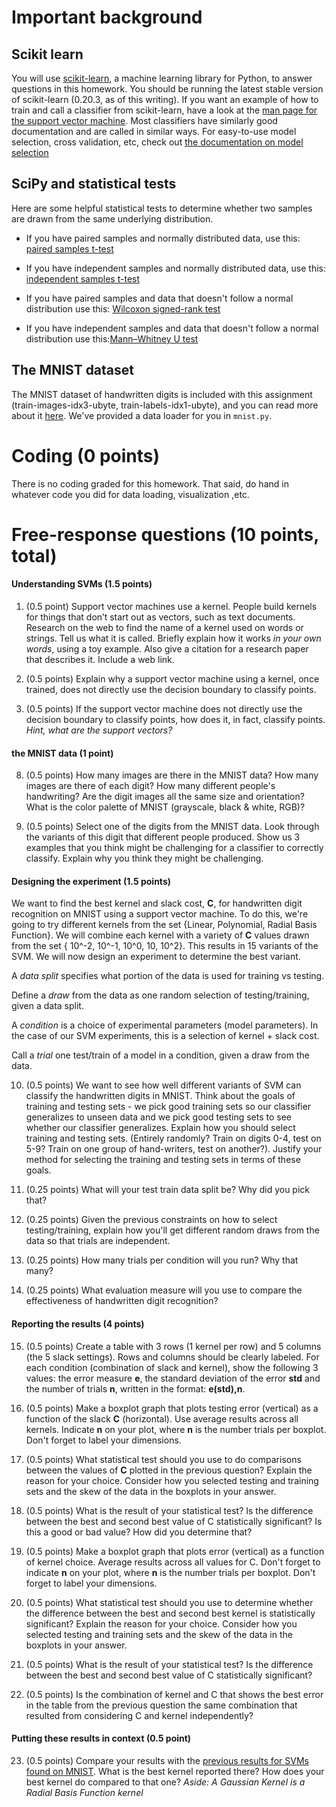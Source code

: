 
# Important background

## Scikit learn

You will use [scikit-learn](http://scikit-learn.org/stable/index.html), a machine learning library for Python, to answer questions in this homework. 
You should be running the latest stable version of scikit-learn (0.20.3, as of this writing).
If you want an example of how to train and call a classifier from scikit-learn, have a look at the [man page for the support vector machine](http://scikit-learn.org/stable/modules/svm.html#multi-class-classification).
Most classifiers have similarly good documentation and are called in similar ways.
For easy-to-use model selection, cross validation, etc, check out [the documentation on model selection](http://scikit-learn.org/stable/model_selection.html#model-selection)

## SciPy and statistical tests
Here are some helpful statistical tests to determine whether two samples are drawn from the same underlying distribution.

* If you have paired samples and normally distributed data, use this: [paired samples t-test](https://docs.scipy.org/doc/scipy/reference/generated/scipy.stats.ttest_rel.html)

* If you have independent samples and normally distributed data, use this: [independent samples t-test](https://docs.scipy.org/doc/scipy/reference/generated/scipy.stats.ttest_ind.html)

* If you have paired samples and data that doesn't follow a normal distribution use this: [Wilcoxon signed-rank test](https://docs.scipy.org/doc/scipy/reference/generated/scipy.stats.wilcoxon.html?highlight=wilcoxon#scipy.stats.wilcoxon)

* If you have independent samples and data that doesn't follow a normal distribution use this:[Mann–Whitney U test](https://docs.scipy.org/doc/scipy/reference/generated/scipy.stats.mannwhitneyu.html?highlight=mannwhitney#scipy.stats.mannwhitneyu)


## The MNIST dataset
The MNIST dataset of handwritten digits is included with this assignment (train-images-idx3-ubyte, train-labels-idx1-ubyte), and you can read more about it [here](http://yann.lecun.com/exdb/mnist/). 
We've provided a data loader for you in `mnist.py`. 

# Coding (0 points)
There is no coding graded for this homework. That said, do hand in whatever code you did for data loading, visualization ,etc. 

# Free-response questions (10 points, total)

#### Understanding SVMs (1.5 points)

1. (0.5 point) Support vector machines use a kernel. People build kernels for things that don’t start out as vectors, such as text documents. Research on the web to find the name of a kernel used on words or strings. Tell us what it is called. Briefly explain how it works *in your own words*, using a toy example. Also give a citation for a research paper that describes it. Include a web link.

2. (0.5 points) Explain why a support vector machine using a kernel, once trained, does not directly use the decision boundary to classify points. 

3. (0.5 points) If the support vector machine does not directly use the decision boundary to classify points, how does it, in fact, classify points. *Hint, what are the support vectors?*


#### the MNIST data (1 point)
8. (0.5 points) How many images are there in the MNIST data? How many images are there of each digit? How many different people's handwriting? Are the digit images all the same size and orientation? What is the color palette of MNIST (grayscale, black & white, RGB)?

9. (0.5 points) Select one of the digits from the MNIST data. Look through the variants of this digit that different people produced. Show us 3 examples that you think might be challenging for a classifier to correctly classify. Explain why you think they might be challenging.

#### Designing the experiment (1.5 points)
We want to find the best kernel and slack cost, **C**, for handwritten digit recognition on MNIST using a support vector machine. To do this, we're going to try different kernels from the set {Linear, Polynomial, Radial Basis Function}. We will combine each kernel with a variety of **C** values drawn from the set { 10^-2, 10^-1, 10^0, 10, 10^2}. This results in 15 variants of the SVM. We will now design an experiment to determine the best variant.

A *data split* specifies what portion of the data is used for training vs testing. 

Define a *draw* from the data as one random selection of testing/training, given a data split.

A *condition* is a choice of experimental parameters (model parameters). In the case of our SVM experiments, this is a selection of kernel + slack cost.

Call a *trial* one test/train of a model in a condition, given a draw from the data.

10. (0.5 points) We want to see how well different variants of SVM can classify the handwritten digits in MNIST. Think about the goals of training and testing sets - we pick good training sets so our classifier generalizes to unseen data and we pick good testing sets to see whether our classifier generalizes. Explain how you should select training and testing sets. (Entirely randomly? Train on digits 0-4, test on 5-9? Train on one group of hand-writers, test on another?). Justify your method for selecting the training and testing sets in terms of these goals. 

11. (0.25 points) What will your test train data split be? Why did you pick that?

12. (0.25 points) Given the previous constraints on how to select testing/training, explain how you'll get different random draws from the data so that trials are independent.

13. (0.25 points) How many trials per condition will you run? Why that many?

14. (0.25 points) What evaluation measure will you use to compare the effectiveness of handwritten digit recognition?

#### Reporting the results (4 points)
15. (0.5 points) Create a table with 3 rows (1 kernel per row) and 5 columns (the 5 slack settings). Rows and columns should be clearly labeled. For each condition (combination of slack and kernel), show the following 3 values: the error measure **e**, the standard deviation of the error **std** and the number of trials **n**, written in the format: **e(std),n**. 

16. (0.5 points) Make a boxplot graph that plots testing error (vertical) as a function of the slack **C** (horizontal). Use average results across all kernels. Indicate **n** on your plot, where **n** is the number trials per boxplot. Don't forget to label your dimensions. 

17. (0.5 points) What statistical test should you use to do comparisons between the values of **C** plotted in the previous question? Explain the reason for your choice. Consider how you selected testing and training sets and the skew of the data in the boxplots in your answer.

18. (0.5 points) What is the result of your statistical test? Is the difference between the best and second best value of C statistically significant? Is this a good or bad value? How did you determine that?

19. (0.5 points) Make a boxplot graph that plots error (vertical) as a function of kernel choice. Average results across all values for C. Don't forget to indicate **n** on your plot, where **n** is the number trials per boxplot. Don't forget to label your dimensions. 

20. (0.5 points) What statistical test should you use to determine whether the difference between the best and second best kernel is statistically significant? Explain the reason for your choice. Consider how you selected testing and training sets and the skew of the data in the boxplots in your answer.

21. (0.5 points) What is the result of your statistical test? Is the difference between the best and second best value of C statistically significant?

22. (0.5 points) Is the combination of kernel and C that shows the best error in the table from the previous question the same combination that resulted from considering C and kernel independently?

#### Putting these results in context (0.5 point)

23. (0.5 points) Compare your results with the [previous results for SVMs found on MNIST](http://yann.lecun.com/exdb/mnist/). What is the best kernel reported there? How does your best kernel do compared to that one?  *Aside: A Gaussian Kernel is a Radial Basis Function kernel* 

